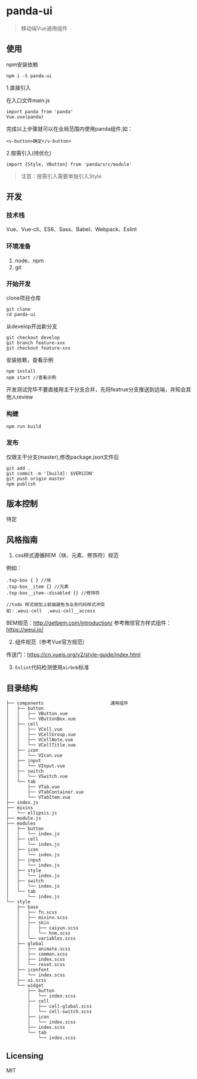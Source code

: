 # panda-ui
> 移动端Vue通用组件


## 使用


npm安装依赖

```shell
npm i -S panda-ui
```
1.直接引入

在入口文件main.js

```
import panda from 'panda'
Vue.use(panda)
```

完成以上步骤就可以在全局范围内使用panda组件,如：

```
<v-button>确定</v-button>
```
2.按需引入(待优化)

```
import {Style, VButton} from 'panda/src/module'
```
> 注意：按需引入需要单独引入Style


## 开发

### 技术栈
Vue、Vue-cli、ES6、Sass、Babel、Webpack、Eslint

### 环境准备
1. node、npm
2. git


### 开始开发

clone项目仓库

```shell
git clone
cd panda-ui
```
从develop开出新分支

```shell
git checkout develop
git branch feature-xxx
git checkout feature-xxx
```
安装依赖，查看示例

```shell
npm install
npm start //查看示例
```

开发测试完毕不要直接用主干分支合并，先将featrue分支推送到远端，并知会其他人review

### 构建


```shell
npm run build
```


### 发布

仅限主干分支(master),修改package.json文件后

```shell
git add .
git commit -m '[build]: $VERSION'
git push origin master
npm publish
```



## 版本控制

待定


## 风格指南

1. css样式遵循BEM（块、元素、修饰符）规范

例如：

```
.top-box { } //块
.top-box__item {} //元素
.top-box__item--disabled {} //修饰符

//todo 样式统加上前缀避免与业务代码样式冲突
如：.weui-cell  .weui-cell__access

```

BEM规范：http://getbem.com/introduction/
参考微信官方样式组件：https://weui.io/

2. 组件规范（参考Vue官方规范）

传送门：https://cn.vuejs.org/v2/style-guide/index.html

3. `Eslint`代码检测使用`airbnb`标准

## 目录结构

```
├── components                         通用组件
│   ├── button
│   │   ├── VButton.vue
│   │   └── VButtonBox.vue
│   ├── cell
│   │   ├── VCell.vue
│   │   ├── VCellGroup.vue
│   │   ├── VCellNote.vue
│   │   └── VCellTitle.vue
│   ├── icon
│   │   └── VIcon.vue
│   ├── input
│   │   └── VInput.vue
│   ├── switch
│   │   └── VSwitch.vue
│   └── tab
│       ├── VTab.vue
│       ├── VTabContainer.vue
│       └── VTabItem.vue
├── index.js
├── mixins
│   └── ellipsis.js
├── module.js
├── modules
│   ├── button
│   │   └── index.js
│   ├── cell
│   │   └── index.js
│   ├── icon
│   │   └── index.js
│   ├── input
│   │   └── index.js
│   ├── style
│   │   └── index.js
│   ├── switch
│   │   └── index.js
│   └── tab
│       └── index.js
└── style
    ├── base
    │   ├── fn.scss
    │   ├── mixinx.scss
    │   ├── skin
    │   │   ├── caiyun.scss
    │   │   └── hnm.scss
    │   └── variables.scss
    ├── global
    │   ├── animate.scss
    │   ├── common.scss
    │   ├── index.scss
    │   └── reset.scss
    ├── iconfont
    │   └── index.scss
    ├── ui.scss
    └── widget
        ├── button
        │   └── index.scss
        ├── cell
        │   ├── cell-global.scss
        │   └── cell-switch.scss
        ├── icon
        │   └── index.scss
        ├── index.scss
        └── tab
            └── index.scss
```


## Licensing

MIT





